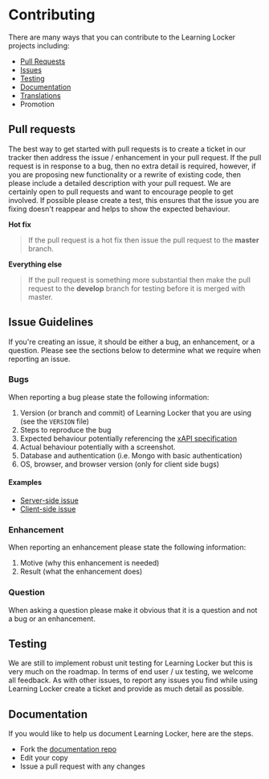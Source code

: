 ---
---

# Contributing
There are many ways that you can contribute to the Learning Locker projects including:

- [Pull Requests](#pull-requests)
- [Issues](#issue-guidelines)
- [Testing](#testing)
- [Documentation](#documentation)
- [Translations](/translation)
- Promotion

## Pull requests
The best way to get started with pull requests is to create a ticket in our tracker then address the issue / enhancement in your pull request. If the pull request is in response to a bug, then no extra detail is required, however, if you are proposing new functionality or a rewrite of existing code, then please include a detailed description with your pull request. We are certainly open to pull requests and want to encourage people to get involved. If possible please create a test, this ensures that the issue you are fixing doesn't reappear and helps to show the expected behaviour.

**Hot fix**
> If the pull request is a hot fix then issue the pull request to the **master** branch.

**Everything else**
> If the pull request is something more substantial then make the pull request to the **develop** branch for testing before it is merged with master.

## Issue Guidelines
If you're creating an issue, it should be either a bug, an enhancement, or a question. Please see the sections below to determine what we require when reporting an issue.

### Bugs
When reporting a bug please state the following information:

1. Version (or branch and commit) of Learning Locker that you are using (see the `VERSION` file)
2. Steps to reproduce the bug
3. Expected behaviour potentially referencing the [xAPI specification](https://github.com/adlnet/xAPI-Spec/blob/master/xAPI.md)
4. Actual behaviour potentially with a screenshot.
5. Database and authentication (i.e. Mongo with basic authentication)
6. OS, browser, and browser version (only for client side bugs)

#### Examples
- [Server-side issue](https://github.com/LearningLocker/learninglocker/issues/315)
- [Client-side issue](https://github.com/LearningLocker/learninglocker/issues/317)

### Enhancement
When reporting an enhancement please state the following information:

1. Motive (why this enhancement is needed)
2. Result (what the enhancement does)

### Question
When asking a question please make it obvious that it is a question and not a bug or an enhancement.

## Testing
We are still to implement robust unit testing for Learning Locker but this is very much on the roadmap. In terms of end user / ux testing, we welcome all feedback. As with other issues, to report any issues you find while using Learning Locker create a ticket and provide as much detail as possible.

## Documentation
If you would like to help us document Learning Locker, here are the steps.

-  Fork the [documentation repo](https://github.com/learninglocker/docs)
-  Edit your copy
-  Issue a pull request with any changes
